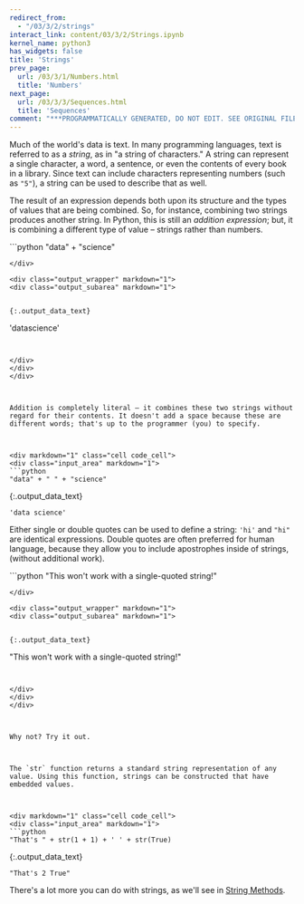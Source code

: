 ```yaml
---
redirect_from:
  - "/03/3/2/strings"
interact_link: content/03/3/2/Strings.ipynb
kernel_name: python3
has_widgets: false
title: 'Strings'
prev_page:
  url: /03/3/1/Numbers.html
  title: 'Numbers'
next_page:
  url: /03/3/3/Sequences.html
  title: 'Sequences'
comment: "***PROGRAMMATICALLY GENERATED, DO NOT EDIT. SEE ORIGINAL FILES IN /content***"
---
```

Much of the world's data is text. In many programming languages, text is referred to as a *string*, as in "a string of characters." A string can represent a single character, a word, a sentence, or even the contents of every book in a library. Since text can include characters representing numbers (such as `"5"`), a string can be used to describe that as well.

The result of an expression depends both upon its structure and the types of values that are being combined. So, for instance, combining two strings produces another string. In Python, this is still an *addition expression*; but, it is combining a different type of value – strings rather than numbers.



<div markdown="1" class="cell code_cell">
<div class="input_area" markdown="1">
```python
"data" + "science"

```
</div>

<div class="output_wrapper" markdown="1">
<div class="output_subarea" markdown="1">


{:.output_data_text}
```
'datascience'
```


</div>
</div>
</div>



Addition is completely literal – it combines these two strings without regard for their contents. It doesn't add a space because these are different words; that's up to the programmer (you) to specify.



<div markdown="1" class="cell code_cell">
<div class="input_area" markdown="1">
```python
"data" + " " + "science"

```
</div>

<div class="output_wrapper" markdown="1">
<div class="output_subarea" markdown="1">


{:.output_data_text}
```
'data science'
```


</div>
</div>
</div>



Either single or double quotes can be used to define a string: `'hi'` and `"hi"` are identical expressions. Double quotes are often preferred for human language, because they allow you to include apostrophes inside of strings, (without additional work).



<div markdown="1" class="cell code_cell">
<div class="input_area" markdown="1">
```python
"This won't work with a single-quoted string!"

```
</div>

<div class="output_wrapper" markdown="1">
<div class="output_subarea" markdown="1">


{:.output_data_text}
```
"This won't work with a single-quoted string!"
```


</div>
</div>
</div>



Why not? Try it out.



The `str` function returns a standard string representation of any value. Using this function, strings can be constructed that have embedded values.



<div markdown="1" class="cell code_cell">
<div class="input_area" markdown="1">
```python
"That's " + str(1 + 1) + ' ' + str(True)

```
</div>

<div class="output_wrapper" markdown="1">
<div class="output_subarea" markdown="1">


{:.output_data_text}
```
"That's 2 True"
```


</div>
</div>
</div>



There's a lot more you can do with strings, as we'll see in [String Methods](/03/5/1/String_Methods.html).

